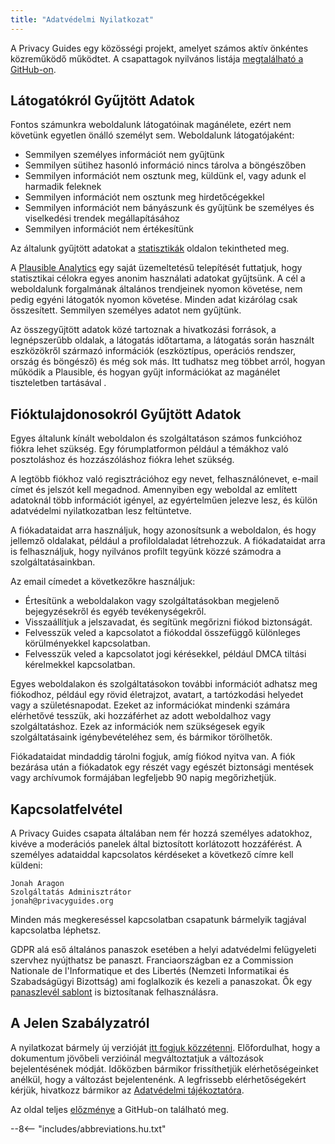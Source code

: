 ```yaml
---
title: "Adatvédelmi Nyilatkozat"
---
```


A Privacy Guides egy közösségi projekt, amelyet számos aktív önkéntes közreműködő működtet. A csapattagok nyilvános listája [megtalálható a GitHub-on](https://github.com/orgs/privacyguides/people).

## Látogatókról Gyűjtött Adatok

Fontos számunkra weboldalunk látogatóinak magánélete, ezért nem követünk egyetlen önálló személyt sem. Weboldalunk látogatójaként:

- Semmilyen személyes információt nem gyűjtünk
- Semmilyen sütihez hasonló információ nincs tárolva a böngészőben
- Semmilyen információt nem osztunk meg, küldünk el, vagy adunk el harmadik feleknek
- Semmilyen információt nem osztunk meg hirdetőcégekkel
- Semmilyen információt nem bányászunk és gyűjtünk be személyes és viselkedési trendek megállapításához
- Semmilyen információt nem értékesítünk

Az általunk gyűjtött adatokat a [statisztikák](statistics.md) oldalon tekintheted meg.

A [Plausible Analytics](https://plausible.io) egy saját üzemeltetésű telepítését futtatjuk, hogy statisztikai célokra egyes anonim használati adatokat gyűjtsünk. A cél a weboldalunk forgalmának általános trendjeinek nyomon követése, nem pedig egyéni látogatók nyomon követése. Minden adat kizárólag csak összesített. Semmilyen személyes adatot nem gyűjtünk.

Az összegyűjtött adatok közé tartoznak a hivatkozási források, a legnépszerűbb oldalak, a látogatás időtartama, a látogatás során használt eszközökről származó információk (eszköztípus, operációs rendszer, ország és böngésző) és még sok más. Itt tudhatsz meg többet arról, hogyan működik a Plausible, és hogyan gyűjt információkat az magánélet tiszteletben tartásával [](https://plausible.io/data-policy).

## Fióktulajdonosokról Gyűjtött Adatok

Egyes általunk kínált weboldalon és szolgáltatáson számos funkcióhoz fiókra lehet szükség. Egy fórumplatformon például a témákhoz való posztoláshoz és hozzászóláshoz fiókra lehet szükség.

A legtöbb fiókhoz való regisztrációhoz egy nevet, felhasználónevet, e-mail címet és jelszót kell megadnod. Amennyiben egy weboldal az említett adatoknál több információt igényel, az egyértelműen jelezve lesz, és külön adatvédelmi nyilatkozatban lesz feltüntetve.

A fiókadataidat arra használjuk, hogy azonosítsunk a weboldalon, és hogy jellemző oldalakat, például a profiloldaladat létrehozzuk. A fiókadataidat arra is felhasználjuk, hogy nyilvános profilt tegyünk közzé számodra a szolgáltatásainkban.

Az email címedet a következőkre használjuk:

- Értesítünk a weboldalakon vagy szolgáltatásokban megjelenő bejegyzésekről és egyéb tevékenységekről.
- Visszaállítjuk a jelszavadat, és segítünk megőrizni fiókod biztonságát.
- Felvesszük veled a kapcsolatot a fiókoddal összefüggő különleges körülményekkel kapcsolatban.
- Felvesszük veled a kapcsolatot jogi kérésekkel, például DMCA tiltási kérelmekkel kapcsolatban.

Egyes weboldalakon és szolgáltatásokon további információt adhatsz meg fiókodhoz, például egy rövid életrajzot, avatart, a tartózkodási helyedet vagy a születésnapodat. Ezeket az információkat mindenki számára elérhetővé tesszük, aki hozzáférhet az adott weboldalhoz vagy szolgáltatáshoz. Ezek az információk nem szükségesek egyik szolgáltatásaink igénybevételéhez sem, és bármikor törölhetők.

Fiókadataidat mindaddig tárolni fogjuk, amíg fiókod nyitva van. A fiók bezárása után a fiókadatok egy részét vagy egészét biztonsági mentések vagy archívumok formájában legfeljebb 90 napig megőrizhetjük.

## Kapcsolatfelvétel

A Privacy Guides csapata általában nem fér hozzá személyes adatokhoz, kivéve a moderációs panelek által biztosított korlátozott hozzáférést. A személyes adataiddal kapcsolatos kérdéseket a következő címre kell küldeni:

```text
Jonah Aragon
Szolgáltatás Adminisztrátor
jonah@privacyguides.org
```

Minden más megkereséssel kapcsolatban csapatunk bármelyik tagjával kapcsolatba léphetsz.

GDPR alá eső általános panaszok esetében a helyi adatvédelmi felügyeleti szervhez nyújthatsz be panaszt. Franciaországban ez a Commission Nationale de l'Informatique et des Libertés (Nemzeti Informatikai és Szabadságügyi Bizottság) ami foglalkozik és kezeli a panaszokat. Ők egy [panaszlevél sablont](https://www.cnil.fr/en/plaintes) is biztosítanak felhasználásra.

## A Jelen Szabályzatról

A nyilatkozat bármely új verzióját [itt fogjuk közzétenni](privacy-policy.md). Előfordulhat, hogy a dokumentum jövőbeli verzióinál megváltoztatjuk a változások bejelentésének módját. Időközben bármikor frissíthetjük elérhetőségeinket anélkül, hogy a változást bejelentenénk. A legfrissebb elérhetőségekért kérjük, hivatkozz bármikor az [Adatvédelmi tájékoztatóra](privacy-policy.md).

Az oldal teljes [előzménye](https://github.com/privacyguides/privacyguides.org/commits/main/docs/about/privacy-policy.md) a GitHub-on található meg.

--8<-- "includes/abbreviations.hu.txt"
